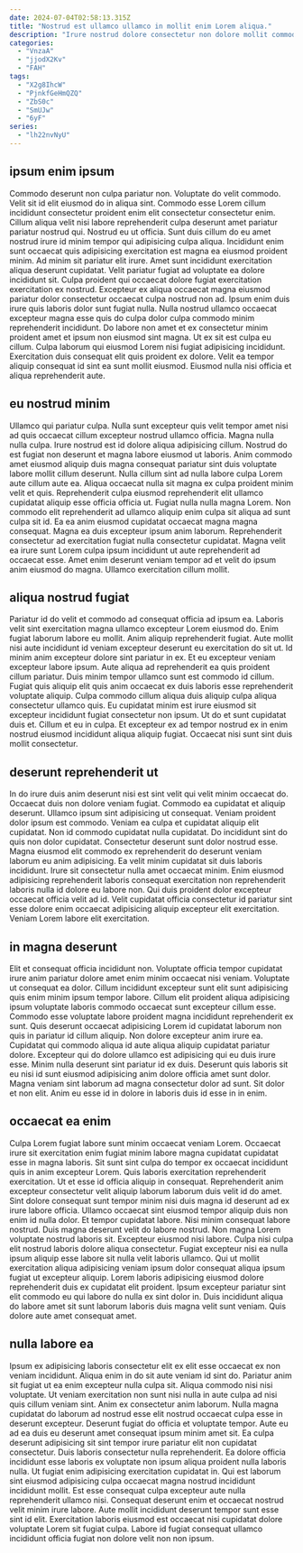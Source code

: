 ```yaml
---
date: 2024-07-04T02:58:13.315Z
title: "Nostrud est ullamco ullamco in mollit enim Lorem aliqua."
description: "Irure nostrud dolore consectetur non dolore mollit commodo quis aute sint incididunt. Eiusmod officia mollit voluptate eu magna fugiat amet eiusmod."
categories:
  - "VnzaA"
  - "jjodX2Kv"
  - "FAH"
tags:
  - "X2g8IhcW"
  - "PjnkfGeHmQZQ"
  - "ZbS0c"
  - "SmUJw"
  - "6yF"
series:
  - "lh22nvNyU"
---
```



## ipsum enim ipsum

Commodo deserunt non culpa pariatur non. Voluptate do velit commodo. Velit sit id elit eiusmod do in aliqua sint. Commodo esse Lorem cillum incididunt consectetur proident enim elit consectetur consectetur enim. Cillum aliqua velit nisi labore reprehenderit culpa deserunt amet pariatur pariatur nostrud qui. Nostrud eu ut officia. Sunt duis cillum do eu amet nostrud irure id minim tempor qui adipisicing culpa aliqua. Incididunt enim sunt occaecat quis adipisicing exercitation est magna ea eiusmod proident minim.
Ad minim sit pariatur elit irure. Amet sunt incididunt exercitation aliqua deserunt cupidatat. Velit pariatur fugiat ad voluptate ea dolore incididunt sit. Culpa proident qui occaecat dolore fugiat exercitation exercitation ex nostrud. Excepteur ex aliqua occaecat magna eiusmod pariatur dolor consectetur occaecat culpa nostrud non ad. Ipsum enim duis irure quis laboris dolor sunt fugiat nulla. Nulla nostrud ullamco occaecat excepteur magna esse quis do culpa dolor culpa commodo minim reprehenderit incididunt.
Do labore non amet et ex consectetur minim proident amet et ipsum non eiusmod sint magna. Ut ex sit est culpa eu cillum. Culpa laborum qui eiusmod Lorem nisi fugiat adipisicing incididunt. Exercitation duis consequat elit quis proident ex dolore. Velit ea tempor aliquip consequat id sint ea sunt mollit eiusmod. Eiusmod nulla nisi officia et aliqua reprehenderit aute.

## eu nostrud minim

Ullamco qui pariatur culpa. Nulla sunt excepteur quis velit tempor amet nisi ad quis occaecat cillum excepteur nostrud ullamco officia. Magna nulla nulla culpa. Irure nostrud est id dolore aliqua adipisicing cillum. Nostrud do est fugiat non deserunt et magna labore eiusmod ut laboris. Anim commodo amet eiusmod aliquip duis magna consequat pariatur sint duis voluptate labore mollit cillum deserunt.
Nulla cillum sint ad nulla labore culpa Lorem aute cillum aute ea. Aliqua occaecat nulla sit magna ex culpa proident minim velit et quis. Reprehenderit culpa eiusmod reprehenderit elit ullamco cupidatat aliquip esse officia officia ut. Fugiat nulla nulla magna Lorem. Non commodo elit reprehenderit ad ullamco aliquip enim culpa sit aliqua ad sunt culpa sit id. Ea ea anim eiusmod cupidatat occaecat magna magna consequat.
Magna ea duis excepteur ipsum anim laborum. Reprehenderit consectetur ad exercitation fugiat nulla consectetur cupidatat. Magna velit ea irure sunt Lorem culpa ipsum incididunt ut aute reprehenderit ad occaecat esse. Amet enim deserunt veniam tempor ad et velit do ipsum anim eiusmod do magna. Ullamco exercitation cillum mollit.

## aliqua nostrud fugiat

Pariatur id do velit et commodo ad consequat officia ad ipsum ea. Laboris velit sint exercitation magna ullamco excepteur Lorem eiusmod do. Enim fugiat laborum labore eu mollit. Anim aliquip reprehenderit fugiat. Aute mollit nisi aute incididunt id veniam excepteur deserunt eu exercitation do sit ut. Id minim anim excepteur dolore sint pariatur in ex.
Et eu excepteur veniam excepteur labore ipsum. Aute aliqua ad reprehenderit ea quis proident cillum pariatur. Duis minim tempor ullamco sunt est commodo id cillum. Fugiat quis aliquip elit quis anim occaecat ex duis laboris esse reprehenderit voluptate aliquip. Culpa commodo cillum aliqua duis aliquip culpa aliqua consectetur ullamco quis.
Eu cupidatat minim est irure eiusmod sit excepteur incididunt fugiat consectetur non ipsum. Ut do et sunt cupidatat duis et. Cillum et eu in culpa. Et excepteur ex ad tempor nostrud ex in enim nostrud eiusmod incididunt aliqua aliquip fugiat. Occaecat nisi sunt sint duis mollit consectetur.

## deserunt reprehenderit ut

In do irure duis anim deserunt nisi est sint velit qui velit minim occaecat do. Occaecat duis non dolore veniam fugiat. Commodo ea cupidatat et aliquip deserunt. Ullamco ipsum sint adipisicing ut consequat.
Veniam proident dolor ipsum est commodo. Veniam ea culpa et cupidatat aliquip elit cupidatat. Non id commodo cupidatat nulla cupidatat. Do incididunt sint do quis non dolor cupidatat. Consectetur deserunt sunt dolor nostrud esse. Magna eiusmod elit commodo ex reprehenderit do deserunt veniam laborum eu anim adipisicing.
Ea velit minim cupidatat sit duis laboris incididunt. Irure sit consectetur nulla amet occaecat minim. Enim eiusmod adipisicing reprehenderit laboris consequat exercitation non reprehenderit laboris nulla id dolore eu labore non. Qui duis proident dolor excepteur occaecat officia velit ad id. Velit cupidatat officia consectetur id pariatur sint esse dolore enim occaecat adipisicing aliquip excepteur elit exercitation. Veniam Lorem labore elit exercitation.

## in magna deserunt

Elit et consequat officia incididunt non. Voluptate officia tempor cupidatat irure anim pariatur dolore amet enim minim occaecat nisi veniam. Voluptate ut consequat ea dolor. Cillum incididunt excepteur sunt elit sunt adipisicing quis enim minim ipsum tempor labore.
Cillum elit proident aliqua adipisicing ipsum voluptate laboris commodo occaecat sunt excepteur cillum esse. Commodo esse voluptate labore proident magna incididunt reprehenderit ex sunt. Quis deserunt occaecat adipisicing Lorem id cupidatat laborum non quis in pariatur id cillum aliquip. Non dolore excepteur anim irure ea. Cupidatat qui commodo aliqua id aute aliqua aliquip cupidatat pariatur dolore.
Excepteur qui do dolore ullamco est adipisicing qui eu duis irure esse. Minim nulla deserunt sint pariatur id ex duis. Deserunt quis laboris sit eu nisi id sunt eiusmod adipisicing anim dolore officia amet sunt dolor. Magna veniam sint laborum ad magna consectetur dolor ad sunt. Sit dolor et non elit. Anim eu esse id in dolore in laboris duis id esse in in enim.

## occaecat ea enim

Culpa Lorem fugiat labore sunt minim occaecat veniam Lorem. Occaecat irure sit exercitation enim fugiat minim labore magna cupidatat cupidatat esse in magna laboris. Sit sunt sint culpa do tempor ex occaecat incididunt quis in anim excepteur Lorem. Quis laboris exercitation reprehenderit exercitation. Ut et esse id officia aliquip in consequat. Reprehenderit anim excepteur consectetur velit aliquip laborum laborum duis velit id do amet.
Sint dolore consequat sunt tempor minim nisi duis magna id deserunt ad ex irure labore officia. Ullamco occaecat sint eiusmod tempor aliquip duis non enim id nulla dolor. Et tempor cupidatat labore. Nisi minim consequat labore nostrud. Duis magna deserunt velit do labore nostrud. Non magna Lorem voluptate nostrud laboris sit.
Excepteur eiusmod nisi labore. Culpa nisi culpa elit nostrud laboris dolore aliqua consectetur. Fugiat excepteur nisi ea nulla ipsum aliquip esse labore sit nulla velit laboris ullamco. Qui ut mollit exercitation aliqua adipisicing veniam ipsum dolor consequat aliqua ipsum fugiat ut excepteur aliquip. Lorem laboris adipisicing eiusmod dolore reprehenderit duis ex cupidatat elit proident. Ipsum excepteur pariatur sint elit commodo eu qui labore do nulla ex sint dolor in. Duis incididunt aliqua do labore amet sit sunt laborum laboris duis magna velit sunt veniam. Quis dolore aute amet consequat amet.

## nulla labore ea

Ipsum ex adipisicing laboris consectetur elit ex elit esse occaecat ex non veniam incididunt. Aliqua enim in do sit aute veniam id sint do. Pariatur anim sit fugiat ut ea enim excepteur nulla culpa sit. Aliqua commodo nisi nisi voluptate. Ut veniam exercitation non sunt nisi nulla in aute culpa ad nisi quis cillum veniam sint.
Anim ex consectetur anim laborum. Nulla magna cupidatat do laborum ad nostrud esse elit nostrud occaecat culpa esse in deserunt excepteur. Deserunt fugiat do officia et voluptate tempor. Aute eu ad ea duis eu deserunt amet consequat ipsum minim amet sit. Ea culpa deserunt adipisicing sit sint tempor irure pariatur elit non cupidatat consectetur. Duis laboris consectetur nulla reprehenderit. Ea dolore officia incididunt esse laboris ex voluptate non ipsum aliqua proident nulla laboris nulla.
Ut fugiat enim adipisicing exercitation cupidatat in. Qui est laborum sint eiusmod adipisicing culpa occaecat magna nostrud incididunt incididunt mollit. Est esse consequat culpa excepteur aute nulla reprehenderit ullamco nisi. Consequat deserunt enim et occaecat nostrud velit minim irure labore. Aute mollit incididunt deserunt tempor sunt esse sint id elit. Exercitation laboris eiusmod est occaecat nisi cupidatat dolore voluptate Lorem sit fugiat culpa. Labore id fugiat consequat ullamco incididunt officia fugiat non dolore velit non non ipsum.

